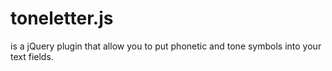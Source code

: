 # toneletter.js
is a jQuery plugin that allow you to put phonetic and tone symbols into your text fields.
